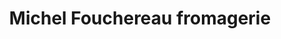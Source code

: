 ---
title: "Michel Fouchereau fromagerie"
url: /versailles/michel-fouchereau-fromagerie/
shop: Käse
---